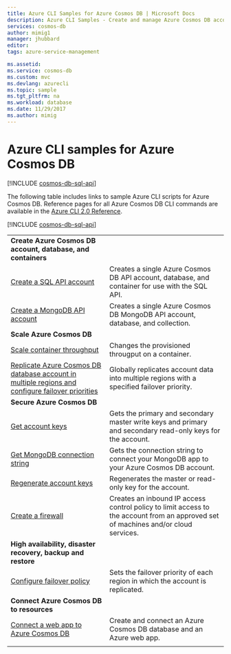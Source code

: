 ```yaml
---
title: Azure CLI Samples for Azure Cosmos DB | Microsoft Docs
description: Azure CLI Samples - Create and manage Azure Cosmos DB accounts, databases, containers, regions, and firewalls. 
services: cosmos-db
author: mimig1
manager: jhubbard
editor: 
tags: azure-service-management

ms.assetid:
ms.service: cosmos-db
ms.custom: mvc
ms.devlang: azurecli
ms.topic: sample
ms.tgt_pltfrm: na
ms.workload: database
ms.date: 11/29/2017
ms.author: mimig
---
```


# Azure CLI samples for Azure Cosmos DB

[!INCLUDE [cosmos-db-sql-api](../../includes/cosmos-db-sql-api.md)] 

The following table includes links to sample Azure CLI scripts for Azure Cosmos DB. Reference pages for all Azure Cosmos DB CLI commands are available in the [Azure CLI 2.0 Reference](https://docs.microsoft.com/cli/azure/cosmosdb).

[!INCLUDE [cosmos-db-sql-api](../../includes/cosmos-db-sql-api.md)]

| |  |
|---|---|
|**Create Azure Cosmos DB account, database, and containers**||
|[Create a SQL API account](scripts/create-database-account-collections-cli.md?toc=%2fcli%2fazure%2ftoc.json)| Creates a single Azure Cosmos DB API account, database, and container for use with the SQL API. |
| [Create a MongoDB API account](scripts/create-mongodb-database-account-cli.md?toc=%2fcli%2fazure%2ftoc.json) | Creates a single Azure Cosmos DB MongoDB API account, database, and collection. |
|**Scale Azure Cosmos DB**||
| [Scale container throughput](scripts/scale-collection-throughput-cli.md?toc=%2fcli%2fazure%2ftoc.json) | Changes the provisioned througput on a container.|
|[Replicate Azure Cosmos DB database account in multiple regions and configure failover priorities](scripts/scale-multiregion-cli.md?toc=%2fcli%2fazure%2ftoc.json)|Globally replicates account data into multiple regions with a specified failover priority.|
|**Secure Azure Cosmos DB**||
| [Get account keys](scripts/secure-get-account-key-cli.md?toc=%2fcli%2fazure%2ftoc.json) | Gets the primary and secondary master write keys and primary and secondary read-only keys for the account.|
| [Get MongoDB connection string](scripts/secure-mongo-connection-string-cli.md?toc=%2fcli%2fazure%2ftoc.json) | Gets the connection string to connect your MongoDB app to your Azure Cosmos DB account.|
|[Regenerate account keys](scripts/secure-regenerate-key-cli.md?toc=%2fcli%2fazure%2ftoc.json)|Regenerates the master or read-only key for the account.|
|[Create a firewall](scripts/create-firewall-cli.md?toc=%2fcli%2fazure%2ftoc.json)| Creates an inbound IP access control policy to limit access to the account from an approved set of machines and/or cloud services.|
|**High availability, disaster recovery, backup and restore**||
|[Configure failover policy](scripts/ha-failover-policy-cli.md?toc=%2fcli%2fazure%2ftoc.json)|Sets the failover priority of each region in which the account is replicated.|
|**Connect Azure Cosmos DB to resources**||
|[Connect a web app to Azure Cosmos DB](../app-service/scripts/app-service-cli-app-service-documentdb.md?toc=%2fcli%2fazure%2ftoc.json)|Create and connect an Azure Cosmos DB database and an Azure web app.|
|||
